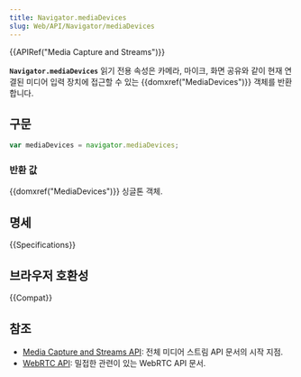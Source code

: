 ```yaml
---
title: Navigator.mediaDevices
slug: Web/API/Navigator/mediaDevices
---
```

{{APIRef("Media Capture and Streams")}}

**`Navigator.mediaDevices`** 읽기 전용 속성은 카메라, 마이크, 화면 공유와 같이 현재 연결된 미디어 입력 장치에 접근할 수 있는 {{domxref("MediaDevices")}} 객체를 반환합니다.

## 구문

```js
var mediaDevices = navigator.mediaDevices;
```

### 반환 값

{{domxref("MediaDevices")}} 싱글톤 객체.

## 명세

{{Specifications}}

## 브라우저 호환성

{{Compat}}

## 참조

- [Media Capture and Streams API](/ko/docs/Web/API/Media_Streams_API): 전체 미디어 스트림 API 문서의 시작 지점.
- [WebRTC API](/ko/docs/Web/API/WebRTC_API): 밀접한 관련이 있는 WebRTC API 문서.
